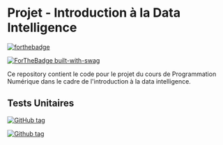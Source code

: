 # Projet - Introduction à la Data Intelligence
[![forthebadge](https://forthebadge.com/images/badges/made-with-c.svg)]()

[![ForTheBadge built-with-swag](http://ForTheBadge.com/images/badges/built-with-swag.svg)](https://GitHub.com/Naereen/)

Ce repository contient le code pour le projet du cours de Programmation Numérique dans le cadre de l'introduction à la data intelligence.

## Tests Unitaires

[![GitHub tag](https://img.shields.io/badge/Version-0.0.1-blue)]()

[![Github tag](https://img.shields.io/badge/Test_Pass-0%-red.svg)]()

